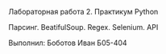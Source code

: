 Лабораторная работа 2. Практикум Python

Парсинг. BeatifulSoup. Regex. Selenium. API

Выполнил: Боботов Иван Б05-404
